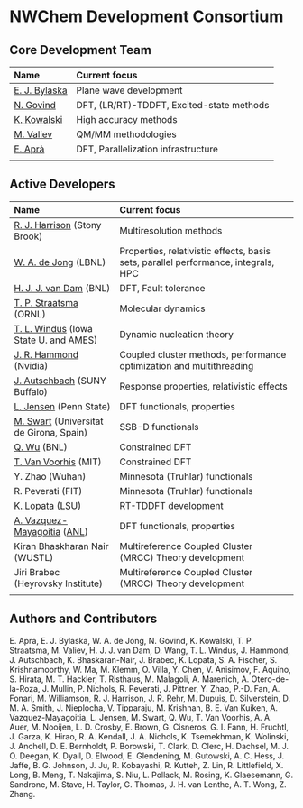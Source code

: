 # NWChem Development Consortium

## Core Development Team

| Name                                                                 | Current focus                             |
| :------------------------------------------------------------------- | :---------------------------------------- |
| [E. J. Bylaska](http://www.emsl.pnl.gov/emslweb/people/eric-bylaska) | Plane wave development                    |
| [N. Govind](http://www.emsl.pnl.gov/emslweb/people/niri-govind)      | DFT, (LR/RT)-TDDFT, Excited-state methods |
| [K. Kowalski](http://www.emsl.pnl.gov/emslweb/people/karol-kowalski) | High accuracy methods                     |
| [M. Valiev](http://www.emsl.pnl.gov/emslweb/people/marat-valiev)     | QM/MM methodologies                       |
| [E. Aprà](http://www.emsl.pnl.gov/emslweb/people/edoardo-apra)       | DFT, Parallelization infrastructure       |
|  |

## Active Developers

| Name                                                                                                                                                        | Current focus                                                                      |
| :---------------------------------------------------------------------------------------------------------------------------------------------------------- | :--------------------------------------------------------------------------------- |
| [R. J. Harrison](http://www.iacs.stonybrook.edu/people/faculty/robert-j-harrison) (Stony Brook)                                                             | Multiresolution methods                                                            |
| [W. A. de Jong](http://crd.lbl.gov/about/staff/amsc/scientific-computing-group-scg/bert-de-jong/) (LBNL)                                                    | Properties, relativistic effects, basis sets, parallel performance, integrals, HPC |
| [H. J. J. van Dam](http://www.linkedin.com/in/huubvandam) (BNL)                                                                                             | DFT, Fault tolerance                                                               |
| [T. P. Straatsma](http://www.olcf.ornl.gov/about-olcf/groups/) (ORNL)                                                                                       | Molecular dynamics                                                                 |
| [T. L. Windus](http://www.chem.iastate.edu/faculty/Theresa_Windus/) (Iowa State U. and AMES)                                                                | Dynamic nucleation theory                                                          |
| [J. R. Hammond](http://jeffhammond.github.io/) (Nvidia)                                                                    | Coupled cluster methods, performance optimization and multithreading               |
| [J. Autschbach](http://www.nsm.buffalo.edu/~jochena/) (SUNY Buffalo)                                                                                        | Response properties, relativistic effects                                          |
| [L. Jensen](http://research.chem.psu.edu/lxjgroup/) (Penn State)                                                                                            | DFT functionals, properties                                                        |
| [M. Swart](http://iqc.udg.es/~marcel/eng/index.html) (Universitat de Girona, Spain)                                                                         | SSB-D functionals                                                                  |
| [Q. Wu](http://pubweb.bnl.gov/~qinwu/Site/About_Me.html) (BNL)                                                                                              | Constrained DFT                                                                    |
| [T. Van Voorhis](http://www.mit.edu/~chemistry/faculty/vanvoorhis.html) (MIT)                                                                               | Constrained DFT                                                                    |
| Y. Zhao (Wuhan)                                                                                        | Minnesota (Truhlar) functionals                                                    |
| R. Peverati  (FIT)                                                                         | Minnesota (Truhlar) functionals                                                    |
| [K. Lopata](http://chem-faculty.lsu.edu/lopata/people.html) (LSU)                                                                                           | RT-TDDFT development                                                               |
| [A. Vazquez-Mayagoitia](http://sites.google.com/site/alvarovazquezmayagoitia/) ([ANL](http://www.anl.gov))                                                  | DFT functionals, properties                                                        |
| Kiran Bhaskharan Nair (WUSTL)                                                                                                                                 | Multireference Coupled Cluster (MRCC) Theory development                           |
| Jiri Brabec (Heyrovsky Institute) | Multireference Coupled Cluster (MRCC) Theory development                           |
|  |

## Authors and Contributors

E. Apra, E. J. Bylaska, W. A. de Jong, N. Govind, K. Kowalski, T. P.
Straatsma, M. Valiev, H. J. J. van Dam, D. Wang, T. L. Windus, J.
Hammond, J. Autschbach, K. Bhaskaran-Nair, J. Brabec, K. Lopata, S. A.
Fischer, S. Krishnamoorthy, W. Ma, M. Klemm, O. Villa, Y. Chen, V.
Anisimov, F. Aquino, S. Hirata, M. T. Hackler, T. Risthaus, M. Malagoli,
A. Marenich, A. Otero-de-la-Roza, J. Mullin, P. Nichols, R. Peverati, J.
Pittner, Y. Zhao, P.-D. Fan, A. Fonari, M. Williamson, R. J. Harrison,
J. R. Rehr, M. Dupuis, D. Silverstein, D. M. A. Smith, J. Nieplocha, V.
Tipparaju, M. Krishnan, B. E. Van Kuiken, A. Vazquez-Mayagoitia, L.
Jensen, M. Swart, Q. Wu, T. Van Voorhis, A. A. Auer, M. Nooijen, L. D.
Crosby, E. Brown, G. Cisneros, G. I. Fann, H. Fruchtl, J. Garza, K.
Hirao, R. A. Kendall, J. A. Nichols, K. Tsemekhman, K. Wolinski, J.
Anchell, D. E. Bernholdt, P. Borowski, T. Clark, D. Clerc, H. Dachsel,
M. J. O. Deegan, K. Dyall, D. Elwood, E. Glendening, M. Gutowski, A. C.
Hess, J. Jaffe, B. G. Johnson, J. Ju, R. Kobayashi, R. Kutteh, Z. Lin,
R. Littlefield, X. Long, B. Meng, T. Nakajima, S. Niu, L. Pollack, M.
Rosing, K. Glaesemann, G. Sandrone, M. Stave, H. Taylor, G. Thomas, J.
H. van Lenthe, A. T. Wong, Z. Zhang.
